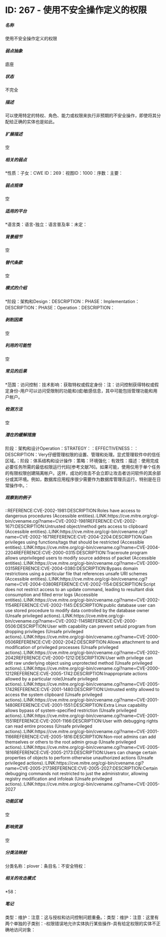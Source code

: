 # ID: 267 - 使用不安全操作定义的权限
<h5>名称</h5>使用不安全操作定义的权限
<h5>弱点抽象</h5>底座
<h5>状态</h5>不完全
<h5>描述</h5>可以使用特定的特权、角色、能力或权限来执行非预期的不安全操作，即使将其分配给正确的实体也是如此。
<h5>扩展描述</h5>空
<h5>相关的弱点</h5>*性质：子女：CWE ID：269：视图ID：1000：序数：主要：
<h5>弱点规律</h5>空
<h5>适用的平台</h5>*语言类：语言-独立：语言普及率：未定：
<h5>背景细节</h5>空
<h5>替代条款</h5>空
<h5>模式的介绍</h5>*阶段：架构和Design：DESCRIPTION：PHASE：Implementation：DESCRIPTION：PHASE：Operation：DESCRIPTION：
<h5>剥削因素</h5>空
<h5>利用的可能性</h5>空
<h5>常见的后果</h5>*范围：访问控制：技术影响：获取特权或假定身份：注：访问控制获得特权或假定身份-用户可以访问受限制的功能和(或)敏感信息，其中可能包括管理功能和用户帐户。
<h5>检测方法</h5>空
<h5>潜在的缓解措施</h5>阶段：架构和设计Operation：STRATEGY：：EFFECTIVENESS：：DESCRIPTION：Very仔细管理权限的设置、管理和处理。显式管理软件中的信任区域。：阶段：体系结构和设计操作：策略：环境强化：有效性：描述：使用完成必要任务所需的最低权限运行代码[参考文献76]。如果可能，使用仅用于单个任务的有限权限创建隔离帐户。这样，成功的攻击不会立即让攻击者访问软件的其余部分或其环境。例如，数据库应用程序很少需要作为数据库管理员运行，特别是在日常操作中。：
<h5>观察到的例子</h5>::REFERENCE:CVE-2002-1981:DESCRIPTION:Roles have access to dangerous procedures (Accessible entities).:LINK:https://cve.mitre.org/cgi-bin/cvename.cgi?name=CVE-2002-1981REFERENCE:CVE-2002-1671:DESCRIPTION:Untrusted object/method gets access to clipboard (Accessible entities).:LINK:https://cve.mitre.org/cgi-bin/cvename.cgi?name=CVE-2002-1671REFERENCE:CVE-2004-2204:DESCRIPTION:Gain privileges using functions/tags that should be restricted (Accessible entities).:LINK:https://cve.mitre.org/cgi-bin/cvename.cgi?name=CVE-2004-2204REFERENCE:CVE-2000-0315:DESCRIPTION:Traceroute program allows unprivileged users to modify source address of packet (Accessible entities).:LINK:https://cve.mitre.org/cgi-bin/cvename.cgi?name=CVE-2000-0315REFERENCE:CVE-2004-0380:DESCRIPTION:Bypass domain restrictions using a particular file that references unsafe URI schemes (Accessible entities).:LINK:https://cve.mitre.org/cgi-bin/cvename.cgi?name=CVE-2004-0380REFERENCE:CVE-2002-1154:DESCRIPTION:Script does not restrict access to an update command, leading to resultant disk consumption and filled error logs (Accessible entities).:LINK:https://cve.mitre.org/cgi-bin/cvename.cgi?name=CVE-2002-1154REFERENCE:CVE-2002-1145:DESCRIPTION:public database user can use stored procedure to modify data controlled by the database owner (Unsafe privileged actions).:LINK:https://cve.mitre.org/cgi-bin/cvename.cgi?name=CVE-2002-1145REFERENCE:CVE-2000-0506:DESCRIPTION:User with capability can prevent setuid program from dropping privileges (Unsafe privileged actions).:LINK:https://cve.mitre.org/cgi-bin/cvename.cgi?name=CVE-2000-0506REFERENCE:CVE-2002-2042:DESCRIPTION:Allows attachment to and modification of privileged processes (Unsafe privileged actions).:LINK:https://cve.mitre.org/cgi-bin/cvename.cgi?name=CVE-2002-2042REFERENCE:CVE-2000-1212:DESCRIPTION:User with privilege can edit raw underlying object using unprotected method (Unsafe privileged actions).:LINK:https://cve.mitre.org/cgi-bin/cvename.cgi?name=CVE-2000-1212REFERENCE:CVE-2005-1742:DESCRIPTION:Inappropriate actions allowed by a particular role(Unsafe privileged actions).:LINK:https://cve.mitre.org/cgi-bin/cvename.cgi?name=CVE-2005-1742REFERENCE:CVE-2001-1480:DESCRIPTION:Untrusted entity allowed to access the system clipboard (Unsafe privileged actions).:LINK:https://cve.mitre.org/cgi-bin/cvename.cgi?name=CVE-2001-1480REFERENCE:CVE-2001-1551:DESCRIPTION:Extra Linux capability allows bypass of system-specified restriction (Unsafe privileged actions).:LINK:https://cve.mitre.org/cgi-bin/cvename.cgi?name=CVE-2001-1551REFERENCE:CVE-2001-1166:DESCRIPTION:User with debugging rights can read entire process (Unsafe privileged actions).:LINK:https://cve.mitre.org/cgi-bin/cvename.cgi?name=CVE-2001-1166REFERENCE:CVE-2005-1816:DESCRIPTION:Non-root admins can add themselves or others to the root admin group (Unsafe privileged actions).:LINK:https://cve.mitre.org/cgi-bin/cvename.cgi?name=CVE-2005-1816REFERENCE:CVE-2005-2173:DESCRIPTION:Users can change certain properties of objects to perform otherwise unauthorized actions (Unsafe privileged actions).:LINK:https://cve.mitre.org/cgi-bin/cvename.cgi?name=CVE-2005-2173REFERENCE:CVE-2005-2027:DESCRIPTION:Certain debugging commands not restricted to just the administrator, allowing registry modification and infoleak (Unsafe privileged actions).:LINK:https://cve.mitre.org/cgi-bin/cvename.cgi?name=CVE-2005-2027
<h5>功能区域</h5>空
<h5>影响资源</h5>空
<h5>分类法映射</h5>分类名称：plover：条目名：不安全特权：
<h5>相关的攻击模式</h5>*58：
<h5>笔记</h5>类型：维护：注意：这与授权和访问控制问题重叠。：类型：维护：注意：这里有两个单独的子类别：-权限错误地允许实体执行某些操作-具有给定权限的实体不正确地访问对象：

